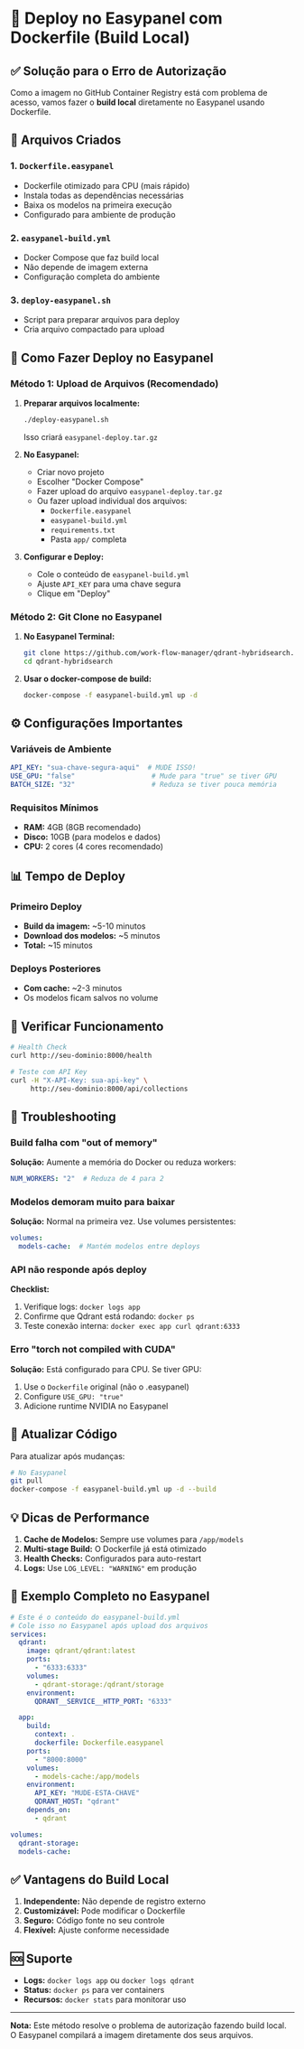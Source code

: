 # 🐳 Deploy no Easypanel com Dockerfile (Build Local)

## ✅ Solução para o Erro de Autorização

Como a imagem no GitHub Container Registry está com problema de acesso, vamos fazer o **build local** diretamente no Easypanel usando Dockerfile.

## 📁 Arquivos Criados

### 1. `Dockerfile.easypanel`
- Dockerfile otimizado para CPU (mais rápido)
- Instala todas as dependências necessárias
- Baixa os modelos na primeira execução
- Configurado para ambiente de produção

### 2. `easypanel-build.yml`
- Docker Compose que faz build local
- Não depende de imagem externa
- Configuração completa do ambiente

### 3. `deploy-easypanel.sh`
- Script para preparar arquivos para deploy
- Cria arquivo compactado para upload

## 🚀 Como Fazer Deploy no Easypanel

### Método 1: Upload de Arquivos (Recomendado)

1. **Preparar arquivos localmente:**
   ```bash
   ./deploy-easypanel.sh
   ```
   Isso criará `easypanel-deploy.tar.gz`

2. **No Easypanel:**
   - Criar novo projeto
   - Escolher "Docker Compose"
   - Fazer upload do arquivo `easypanel-deploy.tar.gz`
   - Ou fazer upload individual dos arquivos:
     - `Dockerfile.easypanel`
     - `easypanel-build.yml`
     - `requirements.txt`
     - Pasta `app/` completa

3. **Configurar e Deploy:**
   - Cole o conteúdo de `easypanel-build.yml`
   - Ajuste `API_KEY` para uma chave segura
   - Clique em "Deploy"

### Método 2: Git Clone no Easypanel

1. **No Easypanel Terminal:**
   ```bash
   git clone https://github.com/work-flow-manager/qdrant-hybridsearch.git
   cd qdrant-hybridsearch
   ```

2. **Usar o docker-compose de build:**
   ```bash
   docker-compose -f easypanel-build.yml up -d
   ```

## ⚙️ Configurações Importantes

### Variáveis de Ambiente
```yaml
API_KEY: "sua-chave-segura-aqui"  # MUDE ISSO!
USE_GPU: "false"                   # Mude para "true" se tiver GPU
BATCH_SIZE: "32"                   # Reduza se tiver pouca memória
```

### Requisitos Mínimos
- **RAM:** 4GB (8GB recomendado)
- **Disco:** 10GB (para modelos e dados)
- **CPU:** 2 cores (4 cores recomendado)

## 📊 Tempo de Deploy

### Primeiro Deploy
- **Build da imagem:** ~5-10 minutos
- **Download dos modelos:** ~5 minutos
- **Total:** ~15 minutos

### Deploys Posteriores
- **Com cache:** ~2-3 minutos
- Os modelos ficam salvos no volume

## 🧪 Verificar Funcionamento

```bash
# Health Check
curl http://seu-dominio:8000/health

# Teste com API Key
curl -H "X-API-Key: sua-api-key" \
     http://seu-dominio:8000/api/collections
```

## 🐛 Troubleshooting

### Build falha com "out of memory"
**Solução:** Aumente a memória do Docker ou reduza workers:
```yaml
NUM_WORKERS: "2"  # Reduza de 4 para 2
```

### Modelos demoram muito para baixar
**Solução:** Normal na primeira vez. Use volumes persistentes:
```yaml
volumes:
  models-cache:  # Mantém modelos entre deploys
```

### API não responde após deploy
**Checklist:**
1. Verifique logs: `docker logs app`
2. Confirme que Qdrant está rodando: `docker ps`
3. Teste conexão interna: `docker exec app curl qdrant:6333`

### Erro "torch not compiled with CUDA"
**Solução:** Está configurado para CPU. Se tiver GPU:
1. Use o `Dockerfile` original (não o .easypanel)
2. Configure `USE_GPU: "true"`
3. Adicione runtime NVIDIA no Easypanel

## 🔄 Atualizar Código

Para atualizar após mudanças:
```bash
# No Easypanel
git pull
docker-compose -f easypanel-build.yml up -d --build
```

## 💡 Dicas de Performance

1. **Cache de Modelos:** Sempre use volumes para `/app/models`
2. **Multi-stage Build:** O Dockerfile já está otimizado
3. **Health Checks:** Configurados para auto-restart
4. **Logs:** Use `LOG_LEVEL: "WARNING"` em produção

## 📝 Exemplo Completo no Easypanel

```yaml
# Este é o conteúdo do easypanel-build.yml
# Cole isso no Easypanel após upload dos arquivos
services:
  qdrant:
    image: qdrant/qdrant:latest
    ports:
      - "6333:6333"
    volumes:
      - qdrant-storage:/qdrant/storage
    environment:
      QDRANT__SERVICE__HTTP_PORT: "6333"

  app:
    build:
      context: .
      dockerfile: Dockerfile.easypanel
    ports:
      - "8000:8000"
    volumes:
      - models-cache:/app/models
    environment:
      API_KEY: "MUDE-ESTA-CHAVE"
      QDRANT_HOST: "qdrant"
    depends_on:
      - qdrant

volumes:
  qdrant-storage:
  models-cache:
```

## ✅ Vantagens do Build Local

1. **Independente:** Não depende de registro externo
2. **Customizável:** Pode modificar o Dockerfile
3. **Seguro:** Código fonte no seu controle
4. **Flexível:** Ajuste conforme necessidade

## 🆘 Suporte

- **Logs:** `docker logs app` ou `docker logs qdrant`
- **Status:** `docker ps` para ver containers
- **Recursos:** `docker stats` para monitorar uso

---

**Nota:** Este método resolve o problema de autorização fazendo build local. O Easypanel compilará a imagem diretamente dos seus arquivos.